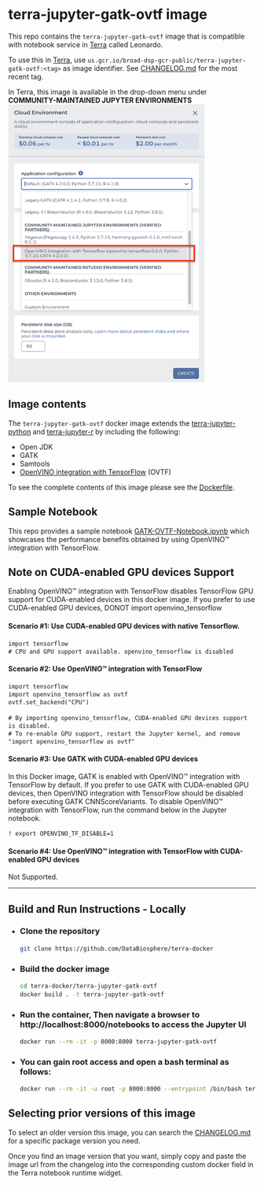 # terra-jupyter-gatk-ovtf image

This repo contains the `terra-jupyter-gatk-ovtf` image that is compatible with notebook service in [Terra](https://app.terra.bio/) called Leonardo. 

To use this in [Terra](https://app.terra.bio/), use `us.gcr.io/broad-dsp-gcr-public/terra-jupyter-gatk-ovtf:<tag>` as image identifier. See [CHANGELOG.md](CHANGELOG.md) for the most recent tag.

In Terra, this image is available in the drop-down menu under **COMMUNITY-MAINTAINED JUPYTER ENVIRONMENTS**
<img src="terra-ovtf-gatk.png" width="400">



## Image contents

The `terra-jupyter-gatk-ovtf` docker image extends the [terra-jupyter-python](../terra-jupyter-python/README.md) and [terra-jupyter-r](../terra-jupyter-r/README.md) by including the following:

- Open JDK
- GATK
- Samtools
- [OpenVINO integration with TensorFlow](https://github.com/openvinotoolkit/openvino_tensorflow) (OVTF)

To see the complete contents of this image please see the [Dockerfile](./Dockerfile).

## Sample Notebook

This repo provides a sample notebook [GATK-OVTF-Notebook.ipynb](./GATK-OVTF-Notebook.ipynb) which showcases the performance benefits obtained by using OpenVINO™ integration with TensorFlow.

## Note on CUDA-enabled GPU devices Support

Enabling OpenVINO™ integration with TensorFlow disables TensorFlow GPU support for CUDA-enabled devices in this docker image. 
If you prefer to use CUDA-enabled GPU devices, DONOT import openvino_tensorflow

#### Scenario #1: Use CUDA-enabled GPU devices with native Tensorflow.
```
import tensorflow 
# CPU and GPU support available. openvino_tensorflow is disabled
```

#### Scenario #2: Use OpenVINO™ integration with TensorFlow
```
import tensorflow 
import openvino_tensorflow as ovtf
ovtf.set_backend("CPU")

# By importing openvino_tensorflow, CUDA-enabled GPU devices support is disabled. 
# To re-enable GPU support, restart the Jupyter kernel, and remove "import openvino_tensorflow as ovtf"
```

#### Scenario #3: Use GATK with CUDA-enabled GPU devices
In this Docker image, GATK is enabled with OpenVINO™ integration with TensorFlow by default.
If you prefer to use GATK with CUDA-enabled GPU devices, then OpenVINO integration with TensorFlow should be disabled before executing GATK CNNScoreVariants. To disable OpenVINO™ integration with TensorFlow, run the command below in the Jupyter notebook.
```   
! export OPENVINO_TF_DISABLE=1
```
 
#### Scenario #4: Use OpenVINO™ integration with TensorFlow with CUDA-enabled GPU devices

Not Supported. 

---------


## Build and Run Instructions - **Locally**

- ### Clone the repository

  ```bash
  git clone https://github.com/DataBiosphere/terra-docker

  ```

- ### Build the docker image

  ```bash
  cd terra-docker/terra-jupyter-gatk-ovtf
  docker build . -t terra-jupyter-gatk-ovtf
  ```

- ### Run the container, Then navigate a browser to http://localhost:8000/notebooks to access the Jupyter UI

  ```bash
  docker run --rm -it -p 8000:8000 terra-jupyter-gatk-ovtf
  ```

- ### You can gain root access and open a bash terminal as follows:

  ```bash
  docker run --rm -it -u root -p 8000:8000 --entrypoint /bin/bash terra-jupyter-gatk-ovtf
  ```

## Selecting prior versions of this image

To select an older version this image, you can search the [CHANGELOG.md](./CHANGELOG.md) for a specific package version you need.

Once you find an image version that you want, simply copy and paste the image url from the changelog into the corresponding custom docker field in the Terra notebook runtime widget.
